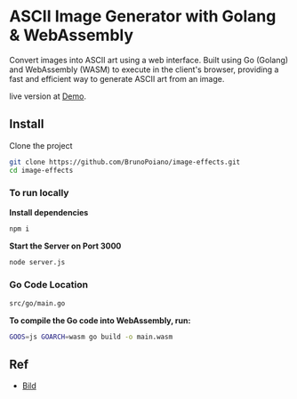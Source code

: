 # ASCII Image Generator with Golang & WebAssembly

Convert images into ASCII art using a web interface. Built using Go (Golang) and WebAssembly (WASM) to execute in the client's browser, providing a fast and efficient way to generate ASCII art from an image.

live version at [Demo](https://image-effects-lac.vercel.app/).

## Install
Clone the project

```bash
git clone https://github.com/BrunoPoiano/image-effects.git
cd image-effects
```
### To run locally

**Install dependencies**
```bash
npm i
```
**Start the Server on Port 3000**
```bash
node server.js
```

### Go Code Location

```bash
src/go/main.go
```

**To compile the Go code into WebAssembly, run:**
```bash
GOOS=js GOARCH=wasm go build -o main.wasm
```

## Ref

 - [Bild](https://github.com/anthonynsimon/bild)
